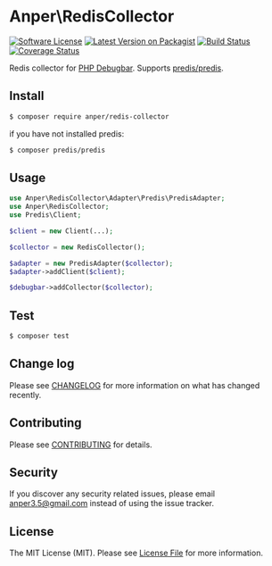 # Anper\RedisCollector

[![Software License][ico-license]](LICENSE.md)
[![Latest Version on Packagist][ico-version]][link-packagist]
[![Build Status][ico-travis]][link-travis]
[![Coverage Status][ico-coverage]][link-coverage]

Redis collector for [PHP Debugbar](https://github.com/maximebf/php-debugbar). Supports [predis/predis](https://github.com/nrk/predis).

## Install

``` bash
$ composer require anper/redis-collector
```
if you have not installed predis:

``` bash
$ composer predis/predis
```

## Usage

``` php
use Anper\RedisCollector\Adapter\Predis\PredisAdapter;
use Anper\RedisCollector;
use Predis\Client;

$client = new Client(...);

$collector = new RedisCollector();

$adapter = new PredisAdapter($collector);
$adapter->addClient($client);

$debugbar->addCollector($collector);
```

## Test

``` bash
$ composer test
```

## Change log

Please see [CHANGELOG](CHANGELOG.md) for more information on what has changed recently.

## Contributing

Please see [CONTRIBUTING](CONTRIBUTING.md) for details.

## Security

If you discover any security related issues, please email anper3.5@gmail.com instead of using the issue tracker.

## License

The MIT License (MIT). Please see [License File](LICENSE.md) for more information.

[ico-version]: https://img.shields.io/packagist/v/anper/redis-collector.svg?style=flat-square
[ico-license]: https://img.shields.io/badge/license-MIT-brightgreen.svg?style=flat-square
[ico-travis]: https://img.shields.io/travis/perevoshchikov/redis-collector/master.svg?style=flat-square
[ico-coverage]: https://img.shields.io/coveralls/github/perevoshchikov/redis-collector/master.svg?style=flat-square

[link-packagist]: https://packagist.org/packages/anper/redis-collector
[link-travis]: https://travis-ci.org/perevoshchikov/redis-collector
[link-coverage]: https://coveralls.io/github/perevoshchikov/redis-collector?branch=master
